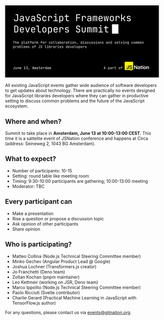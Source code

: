 ![JavaScript Frameworks Developers Summit](./header_new.gif?raw=true)

All existing JavaScript events gather wide audience of software developers to get updates about technology. There are practically no events designed for JavaScript libraries developers where they can gather in productive setting to discuss common problems and the future of the JavaScript ecosystem.

## Where and when?

Summit to take place in **Amsterdam, June 13 at 10:00-13:00 CEST**. 
This time it is a sattelite event of JSNation conference and happens at Circa (address: Seineweg 2, 1043 BG Amsterdam).

## What to expect?

- Number of participants: 10-15
- Setting: round table like meeting room
- Timing: 9:30-10:00 participants are gathering; 10:00-13:00 meeting
- Moderator: TBC

## Every participant can
- Make a presentation
- Rise a question or propose a discussion topic
- Ask opinion of other participants
- Share opinion

## Who is participating?

 - Matteo Collina (Node.js Technical Steering Committee member)
 - Minko Gechev (Angular Product Lead @ Google)
 - Joshua Lochner (Transformers.js creator)
 - Jo Franchetti (Deno team)
 - Zoltan Kochan (pnpm maintainer)
 - Leo Kettmeir (working on JSR, Deno team)
 - Marco Ippolito (Node.js Technical Steering Committee member)
 - Paolo Ricciuti (Svelte contributor)
 - Charlie Gerard (Practical Machine Learning in JavaScript with TensorFlow.js author)

For any questions, please contact us via events@gitnation.org.
